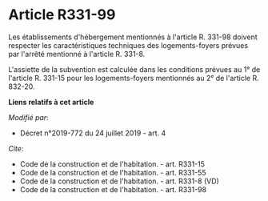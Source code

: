 # Article R331-99

Les établissements d'hébergement mentionnés à l'article R. 331-98 doivent respecter les caractéristiques techniques des
logements-foyers prévues par l'arrêté mentionné à l'article R. 331-8.

L'assiette de la subvention est calculée dans les conditions prévues au 1° de l'article R. 331-15 pour les logements-foyers
mentionnés au 2° de l'article R. 832-20.

**Liens relatifs à cet article**

_Modifié par_:

  - Décret n°2019-772 du 24 juillet 2019 - art. 4

_Cite_:

  - Code de la construction et de l'habitation. - art. R331-15
  - Code de la construction et de l'habitation. - art. R331-55
  - Code de la construction et de l'habitation. - art. R331-8 (VD)
  - Code de la construction et de l'habitation. - art. R331-98
